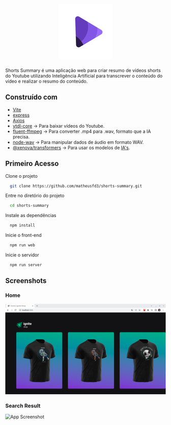 <h1 align="center">
  <img alt="" title="logo" src="public/logo.svg" />
</h1>

<p>
  Shorts Summary é uma aplicação web para criar resumo de vídeos shorts do Youtube utilizando Inteligência Artificial para transcrever o conteúdo do vídeo e realizar o resumo do conteúdo.
</p>

## Construído com
- [Vite](https://vitejs.dev/)
- [express](https://expressjs.com/pt-br/)
- [Axios](https://axios-http.com/ptbr/docs/intro)
- [ytdl-core](https://github.com/fent/node-ytdl) -> Para baixar vídeos do Youtube.
- [fluent-ffmpeg](https://github.com/fluent-ffmpeg/node-fluent-ffmpeg) -> Para converter .mp4 para .wav, formato que a IA precisa.
- [node-wav](https://github.com/andreasgal/node-wav) -> Para manipular dados de áudio em formato WAV.
- [@xenova/transformers](https://github.com/xenova/transformers.js) -> Para usar os modelos de [IA's](https://huggingface.co/models?sort=trending&search=xenova).

## Primeiro Acesso

Clone o projeto

```bash
  git clone https://github.com/matheusfd3/shorts-summary.git
```

Entre no diretório do projeto

```bash
  cd shorts-summary
```

Instale as dependências

```bash
  npm install
```

Inicie o front-end

```bash
  npm run web
```

Inicie o servidor

```bash
  npm run server
```

## Screenshots

### Home
![App Screenshot](https://github.com/matheusfd3/ignite-shop/blob/main/.github/home.png)

### Search Result
![App Screenshot](https://github.com/matheusfd3/ignite-shop/blob/main/.github/result.png)
